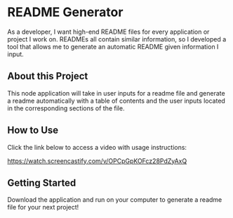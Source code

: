 # README Generator
As a developer, I want high-end README files for every application or project I work on. READMEs all contain similar information, so I developed a tool that allows me to generate an automatic README given information I input.

## About this Project
This node application will take in user inputs for a readme file and generate a readme automatically with a table of contents and the user inputs located in the corresponding sections of the file.

## How to Use
Click the link below to access a video with usage instructions:

https://watch.screencastify.com/v/OPCpGpKOFcz28PdZyAxQ

## Getting Started
Download the application and run on your computer to generate a readme file for your next project!